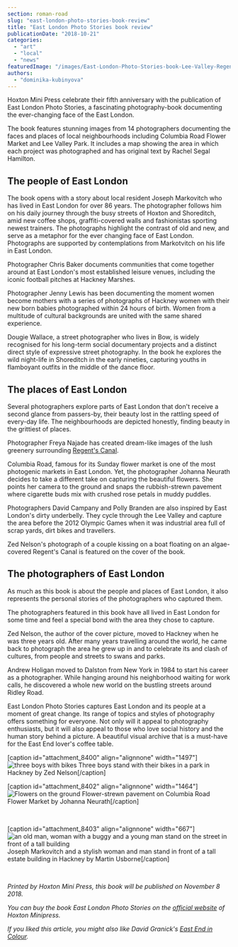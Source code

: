 ```yaml
---
section: roman-road
slug: "east-london-photo-stories-book-review"
title: "East London Photo Stories book review"
publicationDate: "2018-10-21"
categories: 
  - "art"
  - "local"
  - "news"
featuredImage: "/images/East-London-Photo-Stories-book-Lee-Valley-Regents-Canal.jpg"
authors: 
  - "dominika-kubinyova"
---
```


Hoxton Mini Press celebrate their fifth anniversary with the publication of East London Photo Stories, a fascinating photography-book documenting the ever-changing face of the East London.

The book features stunning images from 14 photographers documenting the faces and places of local neighbourhoods including Columbia Road Flower Market and Lee Valley Park. It includes a map showing the area in which each project was photographed and has original text by Rachel Segal Hamilton.

## The people of East London

The book opens with a story about local resident Joseph Markovitch who has lived in East London for over 86 years. The photographer follows him on his daily journey through the busy streets of Hoxton and Shoreditch, amid new coffee shops, graffiti-covered walls and fashionistas sporting newest trainers. The photographs highlight the contrast of old and new, and serve as a metaphor for the ever changing face of East London. Photographs are supported by contemplations from Markotvitch on his life in East London.

Photographer Chris Baker documents communities that come together around at East London's most established leisure venues, including the iconic football pitches at Hackney Marshes.

Photographer Jenny Lewis has been documenting the moment women become mothers with a series of photographs of Hackney women with their new born babies photographed within 24 hours of birth. Women from a multitude of cultural backgrounds are united with the same shared experience.

Dougie Wallace, a street photographer who lives in Bow, is widely recognised for his long-term social documentary projects and a distinct direct style of expressive street photography. In the book he explores the wild night-life in Shoreditch in the early nineties, capturing youths in flamboyant outfits in the middle of the dance floor.

## The places of East London

Several photographers explore parts of East London that don't receive a second glance from passers-by, their beauty lost in the rattling speed of every-day life. The neighbourhoods are depicted honestly, finding beauty in the grittiest of places.

Photographer Freya Najade has created dream-like images of the lush greenery surrounding [Regent's Canal](https://romanroadlondon.com/regents-canal-what-to-see-do-guide/).

Columbia Road, famous for its Sunday flower market is one of the most photogenic markets in East London. Yet, the photographer Johanna Neurath decides to take a different take on capturing the beautiful flowers. She points her camera to the ground and snaps the rubbish-strewn pavement where cigarette buds mix with crushed rose petals in muddy puddles.

Photographers David Campany and Polly Branden are also inspired by East London's dirty underbelly. They cycle through the Lee Valley and capture the area before the 2012 Olympic Games when it was industrial area full of scrap yards, dirt bikes and travellers.

Zed Nelson's photograph of a couple kissing on a boat floating on an algae-covered Regent's Canal is featured on the cover of the book.

## The photographers of East London

As much as this book is about the people and places of East London, it also represents the personal stories of the photographers who captured them.

The photographers featured in this book have all lived in East London for some time and feel a special bond with the area they chose to capture.

Zed Nelson, the author of the cover picture, moved to Hackney when he was three years old. After many years travelling around the world, he came back to photograph the area he grew up in and to celebrate its and clash of cultures, from people and streets to swans and parks.

Andrew Holigan moved to Dalston from New York in 1984 to start his career as a photographer. While hanging around his neighborhood waiting for work calls, he discovered a whole new world on the bustling streets around Ridley Road.

East London Photo Stories captures East London and its people at a moment of great change. Its range of topics and styles of photography offers something for everyone. Not only will it appeal to photography enthusiasts, but it will also appeal to those who love social history and the human story behind a picture. A beautiful visual archive that is a must-have for the East End lover's coffee table.

\[caption id="attachment\_8400" align="alignnone" width="1497"\]![three boys with bikes](/images/East-London-Photo-Stories-book-Hackney-youths-.jpg) Three boys stand with their bikes in a park in Hackney by Zed Nelson\[/caption\]

\[caption id="attachment\_8402" align="alignnone" width="1464"\]![Flowers on the ground](/images/East-London-Photo-Stories-Columbia-Road-Flower-Market.jpg) Flower-strewn pavement on Columbia Road Flower Market by Johanna Neurath\[/caption\]

 

\[caption id="attachment\_8403" align="alignnone" width="667"\]![an old man, woman with a buggy and a young man stand on the street in front of a tall building](/images/0096_4532.jpg) Joseph Markovitch and a stylish woman and man stand in front of a tall estate building in Hackney by Martin Usborne\[/caption\]

 

_Printed by Hoxton Mini Press, this book will be published on November 8 2018._

_You can buy the book East London Photo Stories on the [official website](https://www.hoxtonminipress.com/collections/books/products/east-london-photo-stories) of Hoxton Minipress._

_If you liked this article, you might also like David Granick's [East End in Colour](https://romanroadlondon.com/east-end-in-colour-david-granick-review/)._
